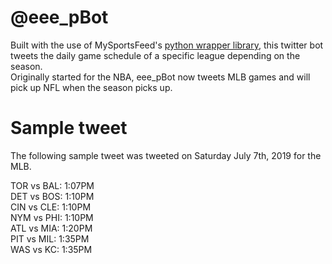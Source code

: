 # @eee_pBot
Built with the use of MySportsFeed's [python wrapper library](https://github.com/MySportsFeeds/mysportsfeeds-python), this twitter bot tweets the daily game schedule of a specific league depending on the season. <br/> Originally started for the NBA, eee_pBot now tweets MLB games and will pick up NFL when the season picks up.

# Sample tweet
The following sample tweet was tweeted on Saturday July 7th, 2019 for the MLB.
<br/>

TOR vs BAL: 1:07PM<br/>
DET vs BOS: 1:10PM<br/>
CIN vs CLE: 1:10PM<br/>
NYM vs PHI: 1:10PM<br/>
ATL vs MIA: 1:20PM<br/>
PIT vs MIL: 1:35PM<br/>
WAS vs KC: 1:35PM<br/>
